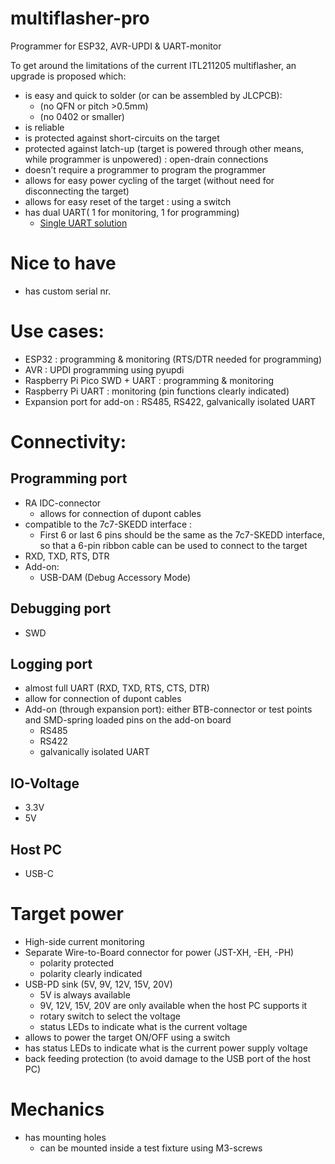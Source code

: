  # multiflasher-pro
Programmer for ESP32, AVR-UPDI &amp; UART-monitor

To get around the limitations of the current ITL211205 multiflasher, an upgrade is proposed which:
* is easy and quick to solder (or can be assembled by JLCPCB):
  * (no QFN or pitch >0.5mm)
  * (no 0402 or smaller)
* is reliable
* is protected against short-circuits on the target
* protected against latch-up (target is powered through other means, while programmer is unpowered) : open-drain connections
* doesn’t require a programmer to program the programmer
* allows for easy power cycling of the target (without need for disconnecting the target)
* allows for easy reset of the target : using a switch
* has dual UART( 1 for monitoring, 1 for programming)
  * [Single UART solution](https://kicanvas.org/?github=https%3A%2F%2Fgithub.com%2Ftechstudio-design%2FtinyUPDI)

# Nice to have
* has custom serial nr.

# Use cases:
* ESP32 : programming & monitoring (RTS/DTR needed for programming)
* AVR : UPDI programming using pyupdi
* Raspberry Pi Pico SWD + UART : programming & monitoring
* Raspberry Pi UART : monitoring (pin functions clearly indicated)
* Expansion port for add-on : RS485, RS422, galvanically isolated UART

# Connectivity:
## Programming port
* RA IDC-connector
    * allows for connection of dupont cables
* compatible to the 7c7-SKEDD interface : 
    * First 6 or last 6 pins should be the same as the 7c7-SKEDD interface, so that a 6-pin ribbon cable can be used to connect to the target
* RXD, TXD, RTS, DTR
* Add-on:
  * USB-DAM (Debug Accessory Mode)

## Debugging port
* SWD

## Logging port
* almost full UART (RXD, TXD, RTS, CTS, DTR)
* allow for connection of dupont cables
* Add-on (through expansion port): either BTB-connector or test points and SMD-spring loaded pins on the add-on board
  * RS485
  * RS422
  * galvanically isolated UART

## IO-Voltage
* 3.3V
* 5V

## Host PC
* USB-C

# Target power
* High-side current monitoring
* Separate Wire-to-Board connector for power (JST-XH, -EH, -PH)
  * polarity protected
  * polarity clearly indicated
* USB-PD sink (5V, 9V, 12V, 15V, 20V)
  * 5V is always available
  * 9V, 12V, 15V, 20V are only available when the host PC supports it
  * rotary switch to select the voltage
  * status LEDs to indicate what is the current voltage
* allows to power the target ON/OFF using a switch
* has status LEDs to indicate what is the current power supply voltage
* back feeding protection (to avoid damage to the USB port of the host PC)

# Mechanics
* has mounting holes
  * can be mounted inside a test fixture using M3-screws